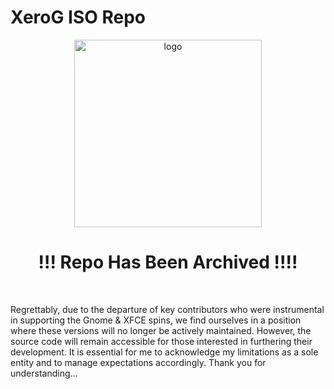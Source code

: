 # XeroG ISO Repo

<p align="center">
    <img width="300" src="https://i.imgur.com/QWqMIsr.png" alt="logo">
</p>

<h1 align="center">!!! Repo Has Been Archived !!!!</h1><br />

Regrettably, due to the departure of key contributors who were instrumental in supporting the Gnome & XFCE spins, we find ourselves in a position where these versions will no longer be actively maintained. However, the source code will remain accessible for those interested in furthering their development. It is essential for me to acknowledge my limitations as a sole entity and to manage expectations accordingly. Thank you for understanding...

